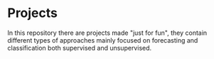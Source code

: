 # Projects
In this repository there are projects made "just for fun", they contain different types of approaches mainly focused on forecasting and classification both supervised and unsupervised.
